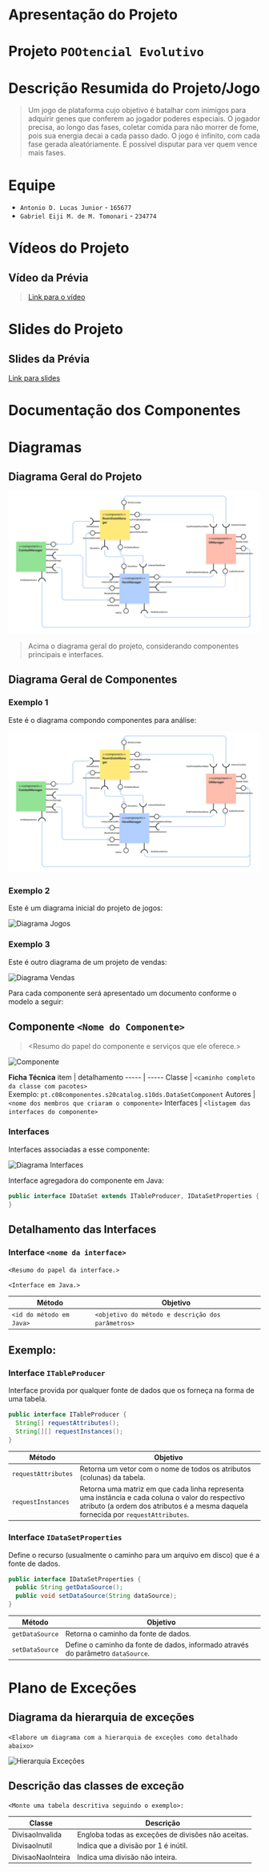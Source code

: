 # Apresentação do Projeto

# Projeto `POOtencial Evolutivo`

# Descrição Resumida do Projeto/Jogo

> Um jogo de plataforma cujo objetivo é batalhar com inimigos para adquirir genes que conferem ao jogador poderes especiais.
> O jogador precisa, ao longo das fases, coletar comida para não morrer de fome, pois sua energia decai a cada passo dado.
> O jogo é infinito, com cada fase gerada aleatóriamente. É possível disputar para ver quem vence mais fases.

# Equipe

- `Antonio D. Lucas Junior` - `165677`
- `Gabriel Eiji M. de M. Tomonari` - `234774`

# Vídeos do Projeto

## Vídeo da Prévia

> [Link para o vídeo](https://youtu.be/emUyXbDuNmo)

# Slides do Projeto

## Slides da Prévia

[Link para slides](https://docs.google.com/presentation/d/1r2Jii_VHBkU03k71rF_9ruOg5X7HX8bxM-2oBistcn0/edit?usp=sharing)

# Documentação dos Componentes

# Diagramas

## Diagrama Geral do Projeto

![Diagrama](assets\previa\img\diagrama.jpg)

> Acima o diagrama geral do projeto, considerando componentes principais e interfaces.

## Diagrama Geral de Componentes

### Exemplo 1

Este é o diagrama compondo componentes para análise:

![Diagrama](assets\previa\img\diagrama.jpg)

### Exemplo 2

Este é um diagrama inicial do projeto de jogos:

![Diagrama Jogos](diagrama-componentes-jogos.png)

### Exemplo 3

Este é outro diagrama de um projeto de vendas:

![Diagrama Vendas](diagrama-componentes-vendas.png)

Para cada componente será apresentado um documento conforme o modelo a seguir:

## Componente `<Nome do Componente>`

> <Resumo do papel do componente e serviços que ele oferece.>

![Componente](diagrama-componente.png)

**Ficha Técnica**
item | detalhamento
----- | -----
Classe | `<caminho completo da classe com pacotes>` <br> Exemplo: `pt.c08componentes.s20catalog.s10ds.DataSetComponent`
Autores | `<nome dos membros que criaram o componente>`
Interfaces | `<listagem das interfaces do componente>`

### Interfaces

Interfaces associadas a esse componente:

![Diagrama Interfaces](diagrama-interfaces.png)

Interface agregadora do componente em Java:

```java
public interface IDataSet extends ITableProducer, IDataSetProperties {
}
```

## Detalhamento das Interfaces

### Interface `<nome da interface>`

`<Resumo do papel da interface.>`

```
<Interface em Java.>
```

| Método                   | Objetivo                                          |
| ------------------------ | ------------------------------------------------- |
| `<id do método em Java>` | `<objetivo do método e descrição dos parâmetros>` |

## Exemplo:

### Interface `ITableProducer`

Interface provida por qualquer fonte de dados que os forneça na forma de uma tabela.

```java
public interface ITableProducer {
  String[] requestAttributes();
  String[][] requestInstances();
}
```

| Método              | Objetivo                                                                                                                                                                               |
| ------------------- | -------------------------------------------------------------------------------------------------------------------------------------------------------------------------------------- |
| `requestAttributes` | Retorna um vetor com o nome de todos os atributos (colunas) da tabela.                                                                                                                 |
| `requestInstances`  | Retorna uma matriz em que cada linha representa uma instância e cada coluna o valor do respectivo atributo (a ordem dos atributos é a mesma daquela fornecida por `requestAttributes`. |

### Interface `IDataSetProperties`

Define o recurso (usualmente o caminho para um arquivo em disco) que é a fonte de dados.

```java
public interface IDataSetProperties {
  public String getDataSource();
  public void setDataSource(String dataSource);
}
```

| Método          | Objetivo                                                                         |
| --------------- | -------------------------------------------------------------------------------- |
| `getDataSource` | Retorna o caminho da fonte de dados.                                             |
| `setDataSource` | Define o caminho da fonte de dados, informado através do parâmetro `dataSource`. |

# Plano de Exceções

## Diagrama da hierarquia de exceções

`<Elabore um diagrama com a hierarquia de exceções como detalhado abaixo>`

![Hierarquia Exceções](exception-hierarchy.png)

## Descrição das classes de exceção

`<Monte uma tabela descritiva seguindo o exemplo>:`

| Classe            | Descrição                                          |
| ----------------- | -------------------------------------------------- |
| DivisaoInvalida   | Engloba todas as exceções de divisões não aceitas. |
| DivisaoInutil     | Indica que a divisão por 1 é inútil.               |
| DivisaoNaoInteira | Indica uma divisão não inteira.                    |
